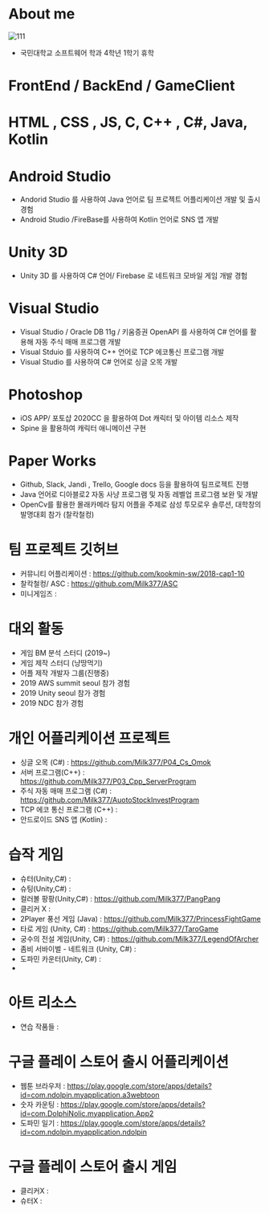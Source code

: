 # About me
![111](https://user-images.githubusercontent.com/37606666/74585495-95c34780-5020-11ea-879b-bb0fa6cc811c.jpg)


- 국민대학교 소프트웨어 학과 4학년 1학기 휴학


# FrontEnd / BackEnd / GameClient 

# HTML , CSS , JS, C, C++ , C#, Java, Kotlin


# Android Studio
- Andorid Studio 를 사용하여 Java 언어로 팀 프로젝트 어플리케이션 개발 및 출시 경험
- Android Studio /FireBase를 사용하여 Kotlin 언어로 SNS 앱 개발


# Unity 3D
- Unity 3D 를 사용하여 C# 언어/ Firebase 로 네트워크 모바일 게임 개발 경험


# Visual Studio
- Visual Studio / Oracle DB 11g / 키움증권 OpenAPI 를 사용하여 C# 언어를 활용해 자동 주식 매매 프로그램 개발
- Visual Stduio 를 사용하여 C++ 언어로 TCP 에코통신 프로그램 개발
- Visual Studio 를 사용하여 C# 언어로 싱글 오목 개발 


# Photoshop 
- iOS APP/ 포토샵 2020CC 을 활용하여 Dot 캐릭터 및 아이템 리소스 제작
- Spine 을 활용하여 캐릭터 애니메이션 구현


# Paper Works
- Github, Slack, Jandi , Trello, Google docs 등을 활용하여 팀프로젝트 진행
- Java 언어로 디아블로2 자동 사냥 프로그램 및 자동 레벨업 프로그램 보완 및 개발 
- OpenCv를 활용한 몰래카메라 탐지 어플을 주제로 삼성 투모로우 솔루션, 대학창의 발명대회 참가 (찰칵철컹)


# 팀 프로젝트 깃허브
- 커뮤니티 어플리케이션 : https://github.com/kookmin-sw/2018-cap1-10 
- 찰칵철컹/ ASC : https://github.com/Milk377/ASC
- 미니게임즈 : 


# 대외 활동
- 게임 BM 분석 스터디 (2019~)
- 게임 제작 스터디 (냥땅먹기)
- 어플 제작 개발자 그룹(진행중)
- 2019 AWS summit seoul 참가 경험
- 2019 Unity seoul 참가 경험
- 2019 NDC 참가 경험


# 개인 어플리케이션 프로젝트
- 싱글 오목 (C#) : https://github.com/Milk377/P04_Cs_Omok
- 서버 프로그램(C++) : https://github.com/Milk377/P03_Cpp_ServerProgram
- 주식 자동 매매 프로그램 (C#) : https://github.com/Milk377/AuotoStockInvestProgram
- TCP 에코 통신 프로그램 (C++) : 
- 안드로이드 SNS 앱 (Kotlin) :


# 습작 게임
- 슈터(Unity,C#) :
- 슈팅(Unity,C#) : 
- 컬러볼 팡팡(Unity,C#) : https://github.com/Milk377/PangPang
- 클리커 X :
- 2Player 풍선 게임 (Java) : https://github.com/Milk377/PrincessFightGame
- 타로 게임 (Unity, C#) : https://github.com/Milk377/TaroGame
- 궁수의 전설 게임(Unity, C#) : https://github.com/Milk377/LegendOfArcher
- 좀비 서바이벌 - 네트워크 (Unity, C#) : 
- 도파민 카운터(Unity, C#) :
- 

# 아트 리소스

- 연습 작품들 : 


# 구글 플레이 스토어 출시 어플리케이션
- 웹툰 브라우저 : https://play.google.com/store/apps/details?id=com.ndolpin.myapplication.a3webtoon
- 숫자 카운팅 : https://play.google.com/store/apps/details?id=com.DolphiNolic.myapplication.App2
- 도파민 일기 : https://play.google.com/store/apps/details?id=com.ndolpin.myapplication.ndolpin

# 구글 플레이 스토어 출시 게임
- 클리커X :
- 슈터X : 
